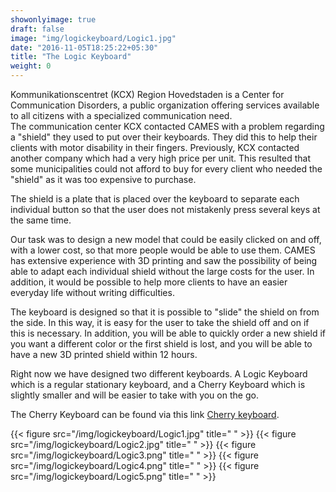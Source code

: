 ```yaml
---
showonlyimage: true
draft: false
image: "img/logickeyboard/Logic1.jpg"
date: "2016-11-05T18:25:22+05:30"
title: "The Logic Keyboard"
weight: 0
---
```


Kommunikationscentret (KCX) Region Hovedstaden is a Center for Communication Disorders, a public organization offering services available to all citizens with a specialized communication need.  
The communication center KCX contacted CAMES with a problem regarding a "shield" they used to put over their keyboards. They did this to help their clients with motor disability in their fingers.
Previously, KCX contacted another company which had a very high price per unit. This resulted that some municipalities could not afford to buy for every client who needed the "shield" as it was too expensive to purchase.

The shield is a plate that is placed over the keyboard to separate each individual button so that the user does not mistakenly press several keys at the same time.

Our task was to design a new model that could be easily clicked on and off, with a lower cost, so that more people would be able to use them. CAMES has extensive experience with 3D printing and saw the possibility of being able to adapt each individual shield without the large costs for the user. In addition, it would be possible to help more clients to have an easier everyday life without writing difficulties.

The keyboard is designed so that it is possible to "slide" the shield on from the side. In this way, it is easy for the user to take the shield off and on if this is necessary. In addition, you will be able to quickly order a new shield if you want a different color or the first shield is lost, and you will be able to have a new 3D printed shield within 12 hours.

Right now we have designed two different keyboards. A Logic Keyboard which is a regular stationary keyboard, and a Cherry Keyboard which is slightly smaller and will be easier to take with you on the go.

The Cherry Keyboard can be found via this link [Cherry keyboard](https://cames-engineering.github.io/posts/cherrykeyboard/).

{{< figure src="/img/logickeyboard/Logic1.jpg" title=" " >}}
{{< figure src="/img/logickeyboard/Logic2.jpg" title=" " >}}
{{< figure src="/img/logickeyboard/Logic3.png" title=" " >}}
{{< figure src="/img/logickeyboard/Logic4.png" title=" " >}}
{{< figure src="/img/logickeyboard/Logic5.png" title=" " >}}
